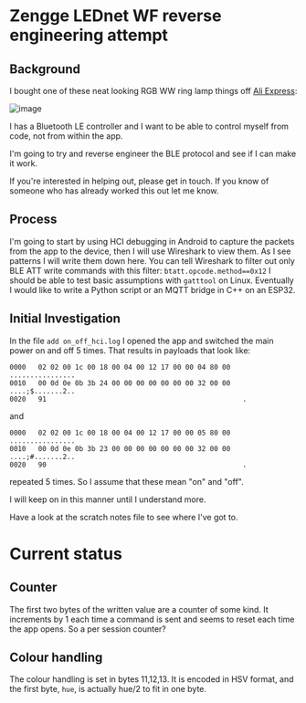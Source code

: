 # Zengge LEDnet WF reverse engineering attempt


## Background
I bought one of these neat looking RGB WW ring lamp things off [Ali Express](https://www.aliexpress.com/item/1005004712536400.html?spm=a2g0o.order_list.0.0.21ef1802Yiov0S):

![image](https://user-images.githubusercontent.com/6552931/198835721-98a37067-6197-4116-9572-551e1f78e7a5.png)


I has a Bluetooth LE controller and I want to be able to control myself from code, not from within the app.

I'm going to try and reverse engineer the BLE protocol and see if I can make it work.

If you're interested in helping out, please get in touch.  If you know of someone who has already worked this out let me know.

## Process

I'm going to start by using HCI debugging in Android to capture the packets from the app to the device, then I will use Wireshark to view them.  As I see patterns I will write them down here.
You can tell Wireshark to filter out only BLE ATT write commands with this filter: `btatt.opcode.method==0x12`
I should be able to test basic assumptions with `gatttool` on Linux.  Eventually I would like to write a Python script or an MQTT bridge in C++ on an ESP32.

## Initial Investigation

In the file `add on_off_hci.log` I opened the app and switched the main power on and off 5 times.
That results in payloads that look like:

```
0000   02 02 00 1c 00 18 00 04 00 12 17 00 00 04 80 00   ................
0010   00 0d 0e 0b 3b 24 00 00 00 00 00 00 00 32 00 00   ....;$.......2..
0020   91                                                .
```

and

```
0000   02 02 00 1c 00 18 00 04 00 12 17 00 00 05 80 00   ................
0010   00 0d 0e 0b 3b 23 00 00 00 00 00 00 00 32 00 00   ....;#.......2..
0020   90                                                .
```

repeated 5 times.  So I assume that these mean "on" and "off".

I will keep on in this manner until I understand more.

Have a look at the scratch notes file to see where I've got to.

# Current status
## Counter
The first two bytes of the written value are a counter of some kind.  It increments by 1 each time a command is sent and seems to reset each time the app opens.  So a per session counter?

## Colour handling
The colour handling is set in bytes 11,12,13.  It is encoded in HSV format, and the first byte, `hue`, is actually hue/2 to fit in one byte.




